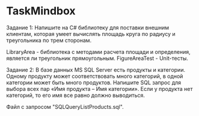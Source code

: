 # TaskMindbox
Задание 1:  Напишите на C# библиотеку для поставки внешним клиентам, которая умеет вычислять площадь круга по радиусу и треугольника по трем сторонам.

LibraryArea - библиотека с методами расчета площади и определения, является ли треугольник прямоугольным.
FigureAreaTest - Unit-тесты.

Задание 2: В базе данных MS SQL Server есть продукты и категории. Одному продукту может соответствовать много категорий, в одной категории может быть много продуктов. Напишите SQL запрос для выбора всех пар «Имя продукта – Имя категории». 
Если у продукта нет категорий, то его имя все равно должно выводиться.

Файл с запросом "SQLQueryListProducts.sql".
